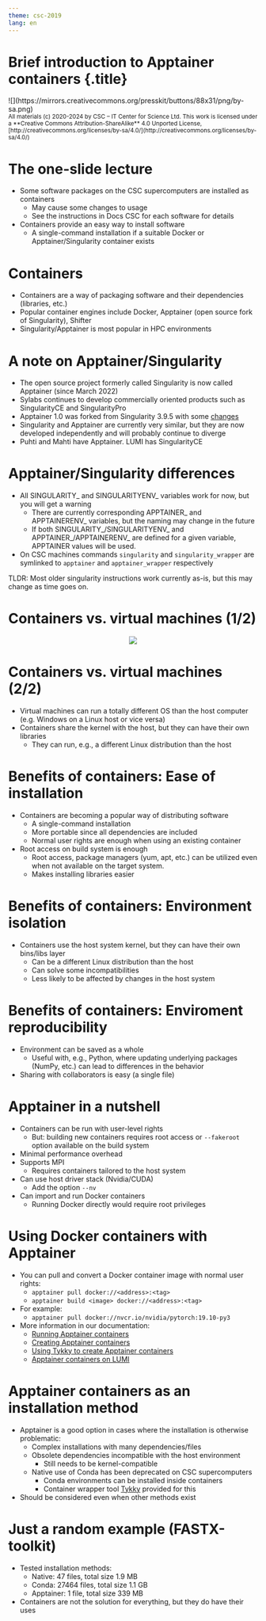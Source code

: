 ```yaml
---
theme: csc-2019
lang: en
---
```


# Brief introduction to Apptainer containers {.title}

<div class="column">
![](https://mirrors.creativecommons.org/presskit/buttons/88x31/png/by-sa.png)
</div>
<div class="column">
<small>
All materials (c) 2020-2024 by CSC – IT Center for Science Ltd.
This work is licensed under a **Creative Commons Attribution-ShareAlike** 4.0
Unported License, [http://creativecommons.org/licenses/by-sa/4.0/](http://creativecommons.org/licenses/by-sa/4.0/)
</small>
</div>


# The one-slide lecture

- Some software packages on the CSC supercomputers are installed as containers
  - May cause some changes to usage
  - See the instructions in Docs CSC for each software for details
- Containers provide an easy way to install software
  - A single-command installation if a suitable Docker or Apptainer/Singularity container exists


# Containers

- Containers are a way of packaging software and their dependencies (libraries, etc.)
- Popular container engines include Docker, Apptainer (open source fork of Singularity), Shifter
- Singularity/Apptainer is most popular in HPC environments


# A note on Apptainer/Singularity
- The open source project formerly called Singularity is now called Apptainer (since March 2022)
- Sylabs continues to develop commercially oriented products such as SingularityCE and SingularityPro
- Apptainer 1.0 was forked from Singularity 3.9.5 with some [changes](https://github.com/apptainer/apptainer/releases/tag/v1.0.0)
- Singularity and Apptainer are currently very similar, but they are now developed independently and will probably continue to diverge
- Puhti and Mahti have Apptainer. LUMI has SingularityCE


# Apptainer/Singularity differences
- All SINGULARITY_ and SINGULARITYENV_ variables work for now, but you will get a warning
  - There are currently corresponding APPTAINER_ and APPTAINERENV_ variables, but the naming may change in the future
  - If both SINGULARITY_/SINGULARITYENV_ and APPTAINER_/APPTAINERENV_ are defined for a given variable, APPTAINER values will be used.
- On CSC machines commands `singularity` and `singularity_wrapper` are symlinked to `apptainer` and `apptainer_wrapper` respectively

TLDR: Most older singularity instructions work currently as-is, but this may change as time goes on.


# Containers vs. virtual machines (1/2)

<div style="text-align:center"><img src="./img/containers-fig1.png" /></div>


# Containers vs. virtual machines (2/2)

- Virtual machines can run a totally different OS than the host computer (e.g. Windows on a Linux host or vice versa)
- Containers share the kernel with the host, but they can have their own libraries
  - They can run, e.g., a different Linux distribution than the host


# Benefits of containers: Ease of installation

- Containers are becoming a popular way of distributing software
  - A single-command installation
  - More portable since all dependencies are included
  - Normal user rights are enough when using an existing container
- Root access on build system is enough
  - Root access, package managers (yum, apt, etc.) can be utilized even when not available on the target system.
  - Makes installing libraries easier


# Benefits of containers: Environment isolation

- Containers use the host system kernel, but they can have their own bins/libs layer
  - Can be a different Linux distribution than the host
  - Can solve some incompatibilities
  - Less likely to be affected by changes in the host system


# Benefits of containers: Enviroment reproducibility

- Environment can be saved as a whole
  - Useful with, e.g., Python, where updating underlying packages (NumPy, etc.) can lead to differences in the behavior  
- Sharing with collaborators is easy (a single file)


# Apptainer in a nutshell

- Containers can be run with user-level rights
  - But: building new containers requires root access or 
  `--fakeroot` option available on the build system
- Minimal performance overhead
- Supports MPI
  - Requires containers tailored to the host system
- Can use host driver stack (Nvidia/CUDA)
  - Add the option `--nv`
- Can import and run Docker containers
  - Running Docker directly would require root privileges


# Using Docker containers with Apptainer

- You can pull and convert a Docker container image with normal user rights:
  - `apptainer pull docker://<address>:<tag>`
  - `apptainer build <image> docker://<address>:<tag>`
- For example:
  - `apptainer pull docker://nvcr.io/nvidia/pytorch:19.10-py3`
- More information in our documentation:
  - [Running Apptainer containers](https://docs.csc.fi/computing/containers/run-existing/)
  - [Creating Apptainer containers](https://docs.csc.fi/computing/containers/creating/)
  - [Using Tykky to create Apptainer containers](https://docs.csc.fi/computing/containers/tykky/)
  - [Apptainer containers on LUMI](https://docs.lumi-supercomputer.eu/software/containers/singularity/)


# Apptainer containers as an installation method

- Apptainer is a good option in cases where the installation is otherwise problematic:
  - Complex installations with many dependencies/files
  - Obsolete dependencies incompatible with the host environment
    - Still needs to be kernel-compatible
  - Native use of Conda has been deprecated on CSC supercomputers
    - Conda environments can be installed inside containers
    - Container wrapper tool [Tykky](https://docs.csc.fi/computing/containers/tykky/) provided for this
- Should be considered even when other methods exist

# Just a random example (FASTX-toolkit)

- Tested installation methods:
  - Native: 47 files, total size 1.9 MB
  - Conda: 27464 files, total size  1.1 GB
  - Apptainer: 1 file, total size 339 MB
- Containers are not the solution for everything, but they do have their uses